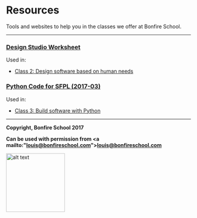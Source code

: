 # Resources

Tools and websites to help you in the classes we offer at Bonfire School.

---

### [Design Studio Worksheet](https://bonfireschool.github.io/classes/resources/bonfireschool-design_studio.pdf)

Used in:

* [Class 2: Design software based on human needs](2017-03-sfpl-design.md)


### [Python Code for SFPL (2017-03)](https://bonfireschool.github.io/classes/resources/2017-03-sfpl-build-code.py)

Used in:

* [Class 3: Build software with Python](2017-03-sfpl-build.md)

---
**Copyright, Bonfire School 2017**

**Can be used with permission from <a mailto:"louis@bonfireschool.com">louis@bonfireschool.com</a>**

<img src="https://bonfireschool.github.io/classes/images/bonfireschool-logotype.svg" alt="alt text" width="160px" style="vertical-align:middle">&nbsp;




